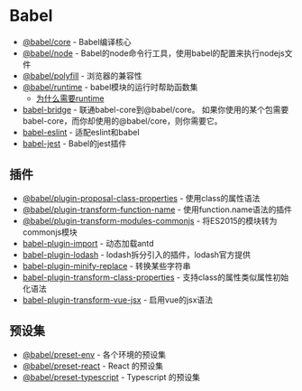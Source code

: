 # Babel

- [@babel/core](https://www.npmjs.com/package/@babel/core) - Babel编译核心
- [@babel/node](https://www.npmjs.com/package/@babel/node) - Babel的node命令行工具，使用babel的配置来执行nodejs文件
- [@babel/polyfill](https://www.npmjs.com/package/@babel/polyfill) - 浏览器的兼容性
- [@babel/runtime](https://www.npmjs.com/package/@babel/runtime) - babel模块的运行时帮助函数集
    - [为什么需要runtime](https://omnipotent-front-end.github.io/library/babel.html#%E4%B8%BA%E4%BB%80%E4%B9%88%E9%9C%80%E8%A6%81-babel-runtime-%E5%AE%83%E5%92%8C-babel-polyfill%E6%9C%89%E4%BB%80%E4%B9%88%E5%8C%BA%E5%88%AB%EF%BC%9F)
- [babel-bridge](https://github.com/babel/babel-bridge) - 联通babel-core到@babel/core。 如果你使用的某个包需要babel-core，而你却使用的@babel/core，则你需要它。
- [babel-eslint](https://github.com/babel/babel-eslint) - 适配eslint和babel
- [babel-jest](https://www.npmjs.com/package/babel-jest) - Babel的jest插件

## 插件

- [@babel/plugin-proposal-class-properties](https://github.com/babel/babel/tree/master/packages/babel-plugin-proposal-class-properties) - 使用class的属性语法
- [@babel/plugin-transform-function-name](https://www.npmjs.com/package/@babel/plugin-transform-function-name) - 使用function.name语法的插件
- [@babel/plugin-transform-modules-commonjs](https://www.npmjs.com/package/@babel/plugin-transform-modules-commonjs) - 将ES2015的模块转为commonjs模块
- [babel-plugin-import](https://www.npmjs.com/package/babel-plugin-import) - 动态加载antd
- [babel-plugin-lodash](https://github.com/lodash/babel-plugin-lodash) - lodash拆分引入的插件，lodash官方提供
- [babel-plugin-minify-replace](https://github.com/babel/minify/tree/master/packages/babel-plugin-minify-replace) - 转换某些字符串
- [babel-plugin-transform-class-properties](https://www.npmjs.com/package/babel-plugin-transform-class-properties) - 支持class的属性类似属性初始化语法
- [babel-plugin-transform-vue-jsx](https://github.com/vuejs/babel-plugin-transform-vue-jsx) - 启用vue的jsx语法

## 预设集

- [@babel/preset-env](https://www.npmjs.com/package/@babel/preset-env) - 各个环境的预设集
- [@babel/preset-react](https://www.npmjs.com/package/@babel/preset-react) - React 的预设集
- [@babel/preset-typescript](https://www.npmjs.com/package/@babel/preset-typescript) - Typescript 的预设集